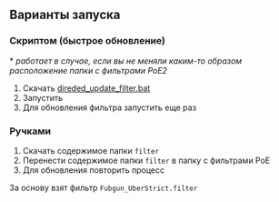 ## Варианты запуска

### Скриптом (быстрое обновление)
\* *работает в случае, если вы не меняли каким-то образом расположение папки с фильтрами PoE2*
1. Скачать [direded_update_filter.bat](https://raw.githubusercontent.com/direded/poe2-filter/refs/heads/master/direded_update_filter.bat)
2. Запустить
3. Для обновления фильтра запустить еще раз

### Ручками
1. Скачать содержимое папки `filter`
2. Перенести содержимое папки `filter` в папку с фильтрами PoE
3. Для обновления повторить процесс

За основу взят фильтр `Fubgun_UberStrict.filter`
